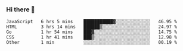 ### Hi there 👋

<!--
**KLXLjun/KLXLjun** is a ✨ _special_ ✨ repository because its `README.md` (this file) appears on your GitHub profile.

Here are some ideas to get you started:

- 🔭 I’m currently working on ...
- 🌱 I’m currently learning ...
- 👯 I’m looking to collaborate on ...
- 🤔 I’m looking for help with ...
- 💬 Ask me about ...
- 📫 How to reach me: ...
- 😄 Pronouns: ...
- ⚡ Fun fact: ...
-->

<!--START_SECTION:waka-->
```text
JavaScript   6 hrs 5 mins    ███████████▓░░░░░░░░░░░░░   46.95 % 
HTML         3 hrs 14 mins   ██████▒░░░░░░░░░░░░░░░░░░   24.97 % 
Go           1 hr 54 mins    ███▓░░░░░░░░░░░░░░░░░░░░░   14.75 % 
CSS          1 hr 41 mins    ███▒░░░░░░░░░░░░░░░░░░░░░   12.98 % 
Other        1 min           ░░░░░░░░░░░░░░░░░░░░░░░░░   00.19 % 
```
<!--END_SECTION:waka-->
